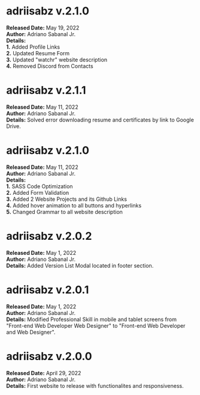 # adriisabz v.2.1.0
**Released Date:** May 19, 2022 \
**Author:** Adriano Sabanal Jr. \
**Details:** \
**1.** Added Profile Links\
**2.** Updated Resume Form\
**3.** Updated "watchr" website description\
**4.** Removed Discord from Contacts

# adriisabz v.2.1.1
**Released Date:** May 11, 2022 \
**Author:** Adriano Sabanal Jr. \
**Details:** Solved error downloading resume and certificates by link to Google Drive.

# adriisabz v.2.1.0
**Released Date:** May 11, 2022 \
**Author:** Adriano Sabanal Jr. \
**Details:** \
**1.** SASS Code Optimization\
**2.** Added Form Validation\
**3.** Added 2 Website Projects and its Github Links\
**4.** Added hover animation to all buttons and hyperlinks\
**5.** Changed Grammar to all website description

# adriisabz v.2.0.2
**Released Date:** May 1, 2022 \
**Author:** Adriano Sabanal Jr. \
**Details:** Added Version List Modal located in footer section.

# adriisabz v.2.0.1
**Released Date:** May 1, 2022 \
**Author:** Adriano Sabanal Jr. \
**Details:** Modified Professional Skill in mobile and tablet screens from "Front-end Web Developer Web Designer" to "Front-end Web Developer and Web Designer".

# adriisabz v.2.0.0
**Released Date:** April 29, 2022 \
**Author:** Adriano Sabanal Jr. \
**Details:** First website to release with functionalites and responsiveness.
